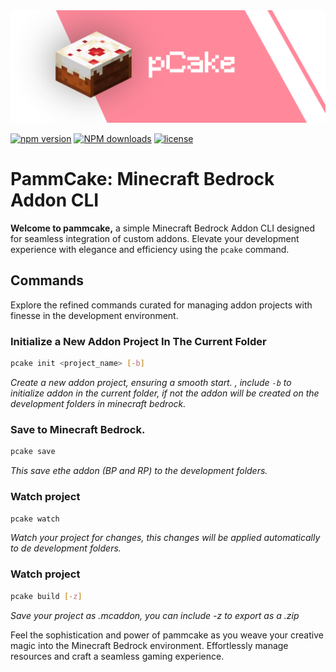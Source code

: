 <div>
    <img src="https://github.com/pammsitoh/PammCake/blob/main/pcake_logo.png?raw=true"/>
</div>

[![npm version](https://img.shields.io/npm/v/pammcake.svg)](https://www.npmjs.com/package/pammcake) [![NPM downloads](https://img.shields.io/npm/dm/pammcake.svg?style=flat)](https://www.npmjs.com/package/pammcake) [![license](https://img.shields.io/npm/l/pammcake.svg)](https://www.npmjs.com/package/pammcake)

# PammCake: Minecraft Bedrock Addon CLI

**Welcome to pammcake,** a simple Minecraft Bedrock Addon CLI designed for seamless integration of custom addons. Elevate your development experience with elegance and efficiency using the `pcake` command.

## Commands

Explore the refined commands curated for managing addon projects with finesse in the development environment.

### Initialize a New Addon Project In The Current Folder

```bash
pcake init <project_name> [-b]
```

_Create a new addon project, ensuring a smooth start. , include `-b` to initialize addon in the current folder, if not the addon will be created on the development folders in minecraft bedrock._

### Save to Minecraft Bedrock.

```bash
pcake save
```

_This save ethe addon (BP and RP) to the development folders._

### Watch project

```bash
pcake watch
```

_Watch your project for changes, this changes will be applied automatically to de development folders._

### Watch project

```bash
pcake build [-z]
```

_Save your project as .mcaddon, you can include -z to export as a .zip_

Feel the sophistication and power of pammcake as you weave your creative magic into the Minecraft Bedrock environment. Effortlessly manage resources and craft a seamless gaming experience.
